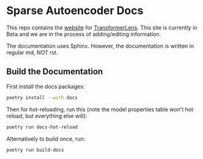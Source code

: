 
# Sparse Autoencoder Docs


This repo contains the [website](https://neelnanda-io.github.io/TransformerLens/) for [TransformerLens](https://github.com/neelnanda-io/TransformerLens). This site is currently in Beta and we are in the process of adding/editing information.

The documentation uses Sphinx. However, the documentation is written in regular md, NOT rst.

## Build the Documentation

First install the docs packages:

```bash
poetry install --with docs
```

Then for hot-reloading, run this (note the model properties table won't hot reload, but everything
else will):

```bash
poetry run docs-hot-reload
```

Alternatively to build once, run:

```bash
poetry run build-docs
```
